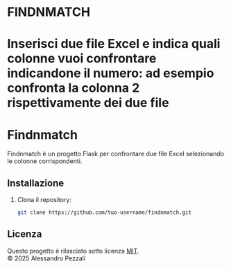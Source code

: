 # FINDNMATCH
Inserisci due file Excel e indica quali colonne vuoi confrontare indicandone il numero: ad esempio confronta la colonna 2 rispettivamente dei due file
=======

# Findnmatch

Findnmatch è un progetto Flask per confrontare due file Excel selezionando le colonne corrispondenti.

## Installazione

1. Clona il repository:
   ```bash
   git clone https://github.com/tuo-username/findnmatch.git
   
## Licenza

Questo progetto è rilasciato sotto licenza [MIT](./LICENSE).  
© 2025 Alessandro Pezzali

